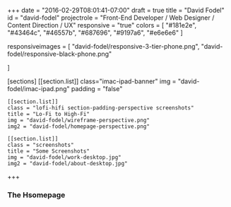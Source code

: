 +++
date = "2016-02-29T08:01:41-07:00"
draft = true
title = "David Fodel"
id = "david-fodel"
projectrole = "Front-End Developer / Web Designer / Content Direction / UX"
responsive = "true"
colors = [
  "#181e2e",
  "#43464c",
  "#46557b",
  "#687696",
  "#9197a6",
  "#e6e6e6"
]

responsiveimages = [
	"david-fodel/responsive-3-tier-phone.png",
	"david-fodel/responsive-black-phone.png"

]


[sections]
	[[section.list]]
	class="imac-ipad-banner"
	img = "david-fodel/imac-ipad.png"
	padding = "false"

	[[section.list]]
	class = "lofi-hifi section-padding-perspective screenshots"
	title = "Lo-Fi to High-Fi"
	img = "david-fodel/wireframe-perspective.png"
	img2 = "david-fodel/homepage-perspective.png"

	[[section.list]]
	class = "screenshots"
	title = "Some Screenshots"
	img = "david-fodel/work-desktop.jpg"
	img2 = "david-fodel/about-desktop.jpg"


+++
### The Hsomepage
